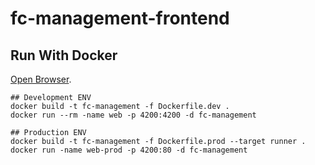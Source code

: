 # fc-management-frontend

## Run With Docker
[Open Browser](http://localhost:4200).
```
## Development ENV
docker build -t fc-management -f Dockerfile.dev .
docker run --rm -name web -p 4200:4200 -d fc-management
```

```
## Production ENV
docker build -t fc-management -f Dockerfile.prod --target runner .
docker run -name web-prod -p 4200:80 -d fc-management
```
